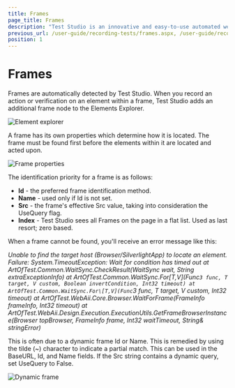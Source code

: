 ```yaml
---
title: Frames
page_title: Frames
description: "Test Studio is an innovative and easy-to-use automated web, WPF and load testing solution. Test Studio tests support essential technologies like ASP.NET AJAX, Silverlight, PHP and MVC. HTML5, Testing framework, functional testing, performance testing, load testing, exploratory testing, manual testing."
previous_url: /user-guide/recording-tests/frames.aspx, /user-guide/recording-tests/frames, /getting-started/test-recording/frames
position: 1
---
```

# Frames #

Frames are automatically detected by Test Studio. When you record an action or verification on an element within a frame, Test Studio adds an additional frame node to the Elements Explorer.

![Element explorer][1]

A frame has its own properties which determine how it is located. The frame must be found first before the elements within it are located and acted upon.

![Frame properties][2]

The identification priority for a frame is as follows:

* __Id__ - the preferred frame identification method.
* __Name__ - used only if Id is not set.
* __Src__ - the frame's effective Src value, taking into consideration the UseQuery flag.
* __Index__ - Test Studio sees all Frames on the page in a flat list. Used as last resort; zero based.

When a frame cannot be found, you'll receive an error message like this:

*Unable to find the target host (Browser/SilverlightApp) to locate an element. Failure: System.TimeoutException: Wait for condition has timed out
   at ArtOfTest.Common.WaitSync.CheckResult(WaitSync wait, String extraExceptionInfo)
   at ArtOfTest.Common.WaitSync.For\[T,V](Func`3 func, T target, V custom, Boolean invertCondition, Int32 timeout)
   at ArtOfTest.Common.WaitSync.For\[T,V](Func`3 func, T target, V custom, Int32 timeout)
   at ArtOfTest.WebAii.Core.Browser.WaitForFrame(FrameInfo frameInfo, Int32 timeout)
   at ArtOfTest.WebAii.Design.Execution.ExecutionUtils.GetFrameBrowserInstance(Browser topBrowser, FrameInfo frame, Int32 waitTimeout, String& stringError)*

This is often due to a dynamic frame Id or Name. This is remedied by using the tilde (~) character to indicate a partial match. This can be used in the BaseURL, Id, and Name fields. If the Src string contains a dynamic query, set UseQuery to False.

![Dynamic frame][3]

[1]: /img/general-information/test-recording/frames/fig1.png
[2]: /img/general-information/test-recording/frames/fig2.png
[3]: /img/general-information/test-recording/frames/fig3.png




